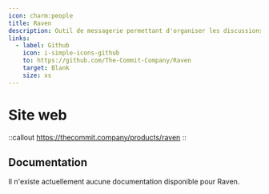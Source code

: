 ```yaml
---
icon: charm:people
title: Raven
description: Outil de messagerie permettant d'organiser les discussions dans des canaux.
links:
  - label: Github
    icon: i-simple-icons-github
    to: https://github.com/The-Commit-Company/Raven
    target: Blank
    size: xs
---
```


# Site web

::callout
<https://thecommit.company/products/raven>
::

## Documentation

Il n'existe actuellement aucune documentation disponible pour Raven.
